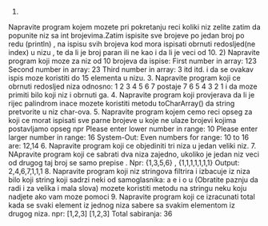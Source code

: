 1)
Napravite program kojem mozete pri pokretanju reci koliki niz zelite zatim da popunite niz sa int brojevima.Zatim ispisite sve brojeve po jedan broj po redu (println) , na ispisu svih brojeva kod mora ispisati obrnuti  redosljed(ne index) u nizu , te da li je broj paran ili ne kao i da li je veci od 10.
2) Napravite program koji moze za niz od 10 brojeva da ispise:
   First number in array: 123
   Second number in array: 23
   Third number in array: 3
   itd itd.
   i da se ovakav ispis moze koristiti do 15 elementa u nizu.
3.
Napravite program koji ce obrnuti redosljed niza odnosno:
1 2 3 4 5 6 7   postaje 7 6 5 4 3 2 1
i da moze primiti bilo koji niz i obrnuti ga.
4.
Napravite program koji provjerava da li je rijec palindrom  inace mozete koristiti metodu toCharArray() da string pretvorite u niz char-ova.
5.
Napravite program  kojem cemo reci opseg za koji ce morat ispisati sve parne brojeve u koje ne ulaze brojevi kojima postavljamo opseg
npr
Please enter lower number in range:
10
Please enter larger number in range:
16
System-Out: Even numbers for range: 10 to 16 are:
12,14
6.
Napravite program koji ce objediniti tri  niza u jedan veliki niz.
7.
NApravite program koji ce sabrati dva niza zajedno, ukoliko je jedan niz veci od drugog
taj broj se samo prepise .
Npr: {1,3,5,6} , {1,1,1,1,1,1,1}
Output: 2,4,6,7,1,1,1
8.
Napravite program koji niz stringova filtrira i izbacuje iz niza bilo koji string koji sadrzi neki od samoglasnika: a e i o u (Obratite paznju da radi i za velika i mala slova) mozete koristiti metodu na stringu neku koju nadjete ako vam moze pomoci
9.
Napravite program koji ce izracunati total kada se svaki element iz jednog niza sabere sa svakim elementom iz drugog niza.
npr:
[1,2,3]
[1,2,3]
Total sabiranja: 36